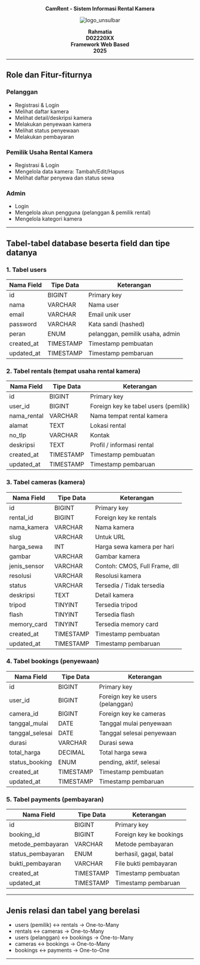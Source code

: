 <p align="center"><strong>CamRent - Sistem Informasi Rental Kamera</strong></p>

<div align="center">

![logo_unsulbar](public/img/logo.jpg)

<b>Rahmatia</b><br>
<b>D02220XX</b><br>
<b>Framework Web Based</b><br>
<b>2025</b>
</div>

---

## Role dan Fitur-fiturnya

### Pelanggan
- Registrasi & Login
- Melihat daftar kamera
- Melihat detail/deskripsi kamera
- Melakukan penyewaan kamera
- Melihat status penyewaan
- Melakukan pembayaran

### Pemilik Usaha Rental Kamera
- Registrasi & Login
- Mengelola data kamera: Tambah/Edit/Hapus
- Melihat daftar penyewa dan status sewa

### Admin
- Login
- Mengelola akun pengguna (pelanggan & pemilik rental)
- Mengelola kategori kamera

---

## Tabel-tabel database beserta field dan tipe datanya

### 1. Tabel users
| Nama Field      | Tipe Data | Keterangan                                     |
|-----------------|-----------|------------------------------------------------|
| id              | BIGINT    | Primary key                                    |
| nama            | VARCHAR   | Nama user                                      |
| email           | VARCHAR   | Email unik user                                |
| password        | VARCHAR   | Kata sandi (hashed)                            |
| peran           | ENUM      | pelanggan, pemilik usaha, admin                |
| created_at      | TIMESTAMP | Timestamp pembuatan                            |
| updated_at      | TIMESTAMP | Timestamp pembaruan                            |

### 2. Tabel rentals (tempat usaha rental kamera)
| Nama Field   | Tipe Data | Keterangan                              |
|--------------|-----------|-----------------------------------------|
| id           | BIGINT    | Primary key                             |
| user_id      | BIGINT    | Foreign key ke tabel users (pemilik)    |
| nama_rental  | VARCHAR   | Nama tempat rental kamera               |
| alamat       | TEXT      | Lokasi rental                           |
| no_tlp       | VARCHAR   | Kontak                                  |
| deskripsi    | TEXT      | Profil / informasi rental               |
| created_at   | TIMESTAMP | Timestamp pembuatan                     |
| updated_at   | TIMESTAMP | Timestamp pembaruan                     |

### 3. Tabel cameras (kamera)
| Nama Field       | Tipe Data | Keterangan                              |
|------------------|-----------|-----------------------------------------|
| id               | BIGINT    | Primary key                             |
| rental_id        | BIGINT    | Foreign key ke rentals                  |
| nama_kamera      | VARCHAR   | Nama kamera                             |
| slug             | VARCHAR   | Untuk URL                               |
| harga_sewa       | INT       | Harga sewa kamera per hari              |
| gambar           | VARCHAR   | Gambar kamera                           |
| jenis_sensor     | VARCHAR   | Contoh: CMOS, Full Frame, dll           |
| resolusi         | VARCHAR   | Resolusi kamera                         |
| status           | VARCHAR   | Tersedia / Tidak tersedia               |
| deskripsi        | TEXT      | Detail kamera                           |
| tripod           | TINYINT   | Tersedia tripod                         |
| flash            | TINYINT   | Tersedia flash                          |
| memory_card      | TINYINT   | Tersedia memory card                    |
| created_at       | TIMESTAMP | Timestamp pembuatan                     |
| updated_at       | TIMESTAMP | Timestamp pembaruan                     |

### 4. Tabel bookings (penyewaan)
| Nama Field       | Tipe Data | Keterangan                          |
|------------------|-----------|-------------------------------------|
| id               | BIGINT    | Primary key                         |
| user_id          | BIGINT    | Foreign key ke users (pelanggan)    |
| camera_id        | BIGINT    | Foreign key ke cameras              |
| tanggal_mulai    | DATE      | Tanggal mulai penyewaan             |
| tanggal_selesai  | DATE      | Tanggal selesai penyewaan           |
| durasi           | VARCHAR   | Durasi sewa                         |
| total_harga      | DECIMAL   | Total harga sewa                    |
| status_booking   | ENUM      | pending, aktif, selesai             |
| created_at       | TIMESTAMP | Timestamp pembuatan                 |
| updated_at       | TIMESTAMP | Timestamp pembaruan                 |

### 5. Tabel payments (pembayaran)
| Nama Field        | Tipe Data | Keterangan                          |
|-------------------|-----------|-------------------------------------|
| id                | BIGINT    | Primary key                         |
| booking_id        | BIGINT    | Foreign key ke bookings             |
| metode_pembayaran | VARCHAR   | Metode pembayaran                   |
| status_pembayaran | ENUM      | berhasil, gagal, batal              |
| bukti_pembayaran  | VARCHAR   | File bukti pembayaran               |
| created_at        | TIMESTAMP | Timestamp pembuatan                 |
| updated_at        | TIMESTAMP | Timestamp pembaruan                 |

---

## Jenis relasi dan tabel yang berelasi

- users (pemilik) ↔ rentals → One-to-Many  
- rentals ↔ cameras → One-to-Many  
- users (pelanggan) ↔ bookings → One-to-Many  
- cameras ↔ bookings → One-to-Many  
- bookings ↔ payments → One-to-One

---
